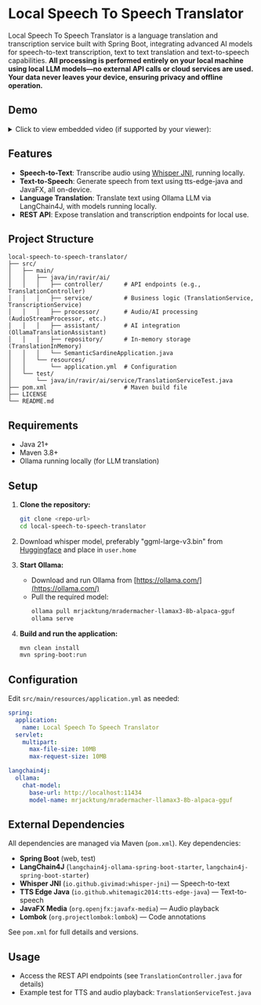 # Local Speech To Speech Translator

Local Speech To Speech Translator is a language translation and transcription service built with Spring Boot, integrating advanced AI models for speech-to-text transcription, text to text translation and text-to-speech capabilities. **All processing is performed entirely on your local machine using local LLM models—no external API calls or cloud services are used. Your data never leaves your device, ensuring privacy and offline operation.**

## Demo

<details>
<summary>Click to view embedded video (if supported by your viewer):</summary>

<video src="https://github.com/ravi2519/local-speech-to-speech-translator/blob/main/Test_with_english_text.mov" controls="controls" style="max-width: 730px;">
</video>

</details>

## Features
- **Speech-to-Text**: Transcribe audio using [Whisper JNI](https://github.com/openai/whisper), running locally.
- **Text-to-Speech**: Generate speech from text using tts-edge-java and JavaFX, all on-device.
- **Language Translation**: Translate text using Ollama LLM via LangChain4J, with models running locally.
- **REST API**: Expose translation and transcription endpoints for local use.

## Project Structure
```
local-speech-to-speech-translator/
├── src/
│   ├── main/
│   │   ├── java/in/ravir/ai/
│   │   │   ├── controller/      # API endpoints (e.g., TranslationController)
│   │   │   ├── service/         # Business logic (TranslationService, TranscriptionService)
│   │   │   ├── processor/       # Audio/AI processing (AudioStreamProcessor, etc.)
│   │   │   ├── assistant/       # AI integration (OllamaTranslationAssistant)
│   │   │   ├── repository/      # In-memory storage (TranslationInMemory)
│   │   │   └── SemanticSardineApplication.java
│   │   └── resources/
│   │       └── application.yml  # Configuration
│   └── test/
│       └── java/in/ravir/ai/service/TranslationServiceTest.java
├── pom.xml                      # Maven build file
├── LICENSE
└── README.md
```

## Requirements
- Java 21+
- Maven 3.8+
- Ollama running locally (for LLM translation)

## Setup
1. **Clone the repository:**
   ```sh
   git clone <repo-url>
   cd local-speech-to-speech-translator
   ```
2. Download whisper model, preferably "ggml-large-v3.bin" from [Huggingface](https://huggingface.co/ggerganov/whisper.cpp/tree/main) and place in `user.home`

3. **Start Ollama:**
   - Download and run Ollama from [https://ollama.com/](https://ollama.com/)
   - Pull the required model:
     ```sh
     ollama pull mrjacktung/mradermacher-llamax3-8b-alpaca-gguf
     ollama serve
     ```
4. **Build and run the application:**
   ```sh
   mvn clean install
   mvn spring-boot:run
   ```

## Configuration
Edit `src/main/resources/application.yml` as needed:
```yaml
spring:
  application:
    name: Local Speech To Speech Translator
  servlet:
    multipart:
      max-file-size: 10MB
      max-request-size: 10MB

langchain4j:
  ollama:
    chat-model:
      base-url: http://localhost:11434
      model-name: mrjacktung/mradermacher-llamax3-8b-alpaca-gguf
```

## External Dependencies
All dependencies are managed via Maven (`pom.xml`). Key dependencies:
- **Spring Boot** (web, test)
- **LangChain4J** (`langchain4j-ollama-spring-boot-starter`, `langchain4j-spring-boot-starter`)
- **Whisper JNI** (`io.github.givimad:whisper-jni`) — Speech-to-text
- **TTS Edge Java** (`io.github.whitemagic2014:tts-edge-java`) — Text-to-speech
- **JavaFX Media** (`org.openjfx:javafx-media`) — Audio playback
- **Lombok** (`org.projectlombok:lombok`) — Code annotations

See `pom.xml` for full details and versions.

## Usage
- Access the REST API endpoints (see `TranslationController.java` for details)
- Example test for TTS and audio playback: `TranslationServiceTest.java`
